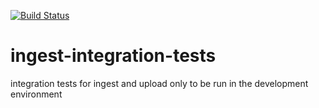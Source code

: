 [![Build Status](https://travis-ci.org/HumanCellAtlas/ingest-integration-tests.svg?branch=integration)](https://travis-ci.org/HumanCellAtlas/ingest-integration-tests)

# ingest-integration-tests
integration tests for ingest and upload only to be run in the development environment
